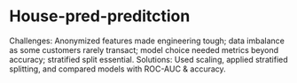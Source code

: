 # House-pred-preditction
Challenges: Anonymized features made engineering tough; data imbalance as some customers rarely transact; model choice needed metrics beyond accuracy; stratified split essential. Solutions: Used scaling, applied stratified splitting, and compared models with ROC-AUC &amp; accuracy.
